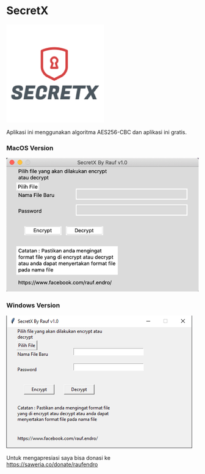 # SecretX
![alt text](https://github.com/raufendro-crypta/SecretX/blob/master/icon.png)

Aplikasi ini menggunakan algoritma AES256-CBC dan aplikasi ini gratis.

### MacOS Version ###

![alt text](https://github.com/raufendro-crypta/SecretX/blob/master/MacOS%20Version.png)

### Windows Version ###

![alt text](https://github.com/raufendro-crypta/SecretX/blob/master/Windows%20Version.PNG)


Untuk mengapresiasi saya bisa donasi ke https://saweria.co/donate/raufendro
